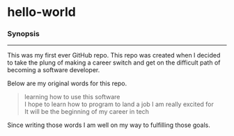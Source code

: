 # hello-world

### Synopsis
---
This was my first ever GitHub repo. This repo was created when I decided to take the plung of making a career switch and get on the difficult path of becoming a software developer.

Below are my original words for this repo.

> learning how to use this software<br/> 
> I hope to learn how to program to land a job I am really excited for<br/>
> It will be the beginning of my career in tech

Since writing those words I am well on my way to fulfilling those goals.
